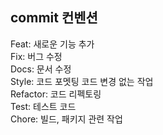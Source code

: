 ## commit 컨벤션

Feat: 새로운 기능 추가     
Fix: 버그 수정     
Docs: 문서 수정    
Style: 코드 포멧팅 코드 변경 없는 작업    
Refactor: 코드 리펙토링    
Test: 테스트 코드    
Chore: 빌드, 패키지 관련 작업    
